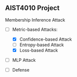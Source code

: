 ## AIST4010 Project
Membership Inference Attack

- [ ] Metric-based Attacks:
  
  - [x] Confidence-based Attack
  - [ ] Entropy-based Attack
  - [x] Loss-based Attack

- [ ] MLP Attack
- [ ] Defense
